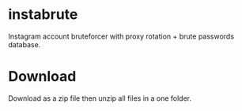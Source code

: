 # instabrute
Instagram account bruteforcer with proxy rotation + brute passwords database.
# Download
Download as a zip file then unzip all files in a one folder.
